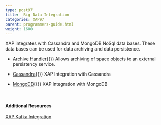```yaml
---
type: post97
title:  Big Data Integration
categories: XAP97
parent: programmers-guide.html
weight: 1600
---
```



XAP integrates with Cassandra and MongoDB NoSql data bases. These data bases can be used for data archiving and data persistence.




- [Archive Handler](./archive-container.html){{<wbr>}}
Allows archiving of space objects to an external persistency service.


- [Cassandra](./cassandra.html){{<wbr>}}
XAP Integration with Cassandra

- [MongoDB](./mongodb.html){{<wbr>}}
XAP Integration with MongoDB

<br>

#### Additional Resources

[XAP Kafka Integration](/sbp/kafka-integration.html)

